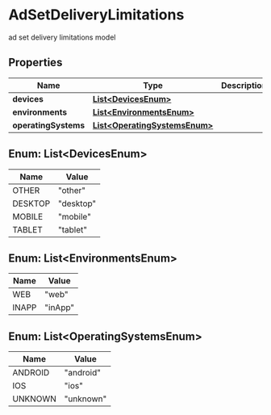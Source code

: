 

# AdSetDeliveryLimitations

ad set delivery limitations model

## Properties

| Name | Type | Description | Notes |
|------------ | ------------- | ------------- | -------------|
|**devices** | [**List&lt;DevicesEnum&gt;**](#List&lt;DevicesEnum&gt;) |  |  [optional] |
|**environments** | [**List&lt;EnvironmentsEnum&gt;**](#List&lt;EnvironmentsEnum&gt;) |  |  [optional] |
|**operatingSystems** | [**List&lt;OperatingSystemsEnum&gt;**](#List&lt;OperatingSystemsEnum&gt;) |  |  [optional] |



## Enum: List&lt;DevicesEnum&gt;

| Name | Value |
|---- | -----|
| OTHER | &quot;other&quot; |
| DESKTOP | &quot;desktop&quot; |
| MOBILE | &quot;mobile&quot; |
| TABLET | &quot;tablet&quot; |



## Enum: List&lt;EnvironmentsEnum&gt;

| Name | Value |
|---- | -----|
| WEB | &quot;web&quot; |
| INAPP | &quot;inApp&quot; |



## Enum: List&lt;OperatingSystemsEnum&gt;

| Name | Value |
|---- | -----|
| ANDROID | &quot;android&quot; |
| IOS | &quot;ios&quot; |
| UNKNOWN | &quot;unknown&quot; |



